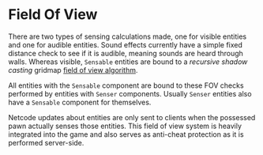 # Field Of View

There are two types of sensing calculations made, one for visible entities and one for audible entities. Sound effects currently have a simple fixed distance check to see if it is audible, meaning sounds are heard through walls. Whereas visible, `Sensable` entities are bound to a *recursive shadow casting* gridmap [field of view algorithm](https://github.com/starwolfy/doryen-fov). 

All entities with the `Sensable` component are bound to these FOV checks performed by entities with `Senser` components. Usually `Senser` entities also have a `Sensable` component for themselves.

Netcode updates about entities are only sent to clients when the possessed pawn actually senses those entities. This field of view system is heavily integrated into the game and also serves as anti-cheat protection as it is performed server-side.
